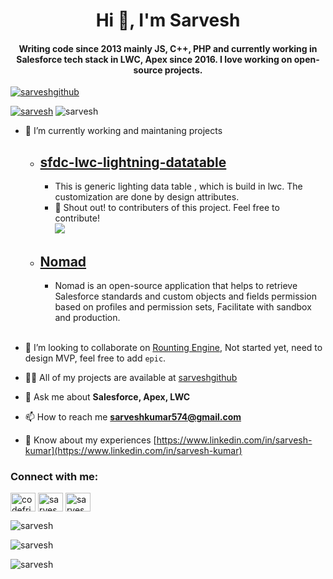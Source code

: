 <h1 align="center">Hi 👋, I'm Sarvesh</h1>
<h4 align="center">Writing code since 2013 mainly JS, C++, PHP and currently working in Salesforce tech stack in LWC, Apex since 2016. I love working on open-source projects.</h3>

<p align="left"> <a href="https://github.com/Sarveshgithub"><img src="https://github-profile-trophy.vercel.app/?username=sarveshgithub" alt="sarveshgithub" /></a> </p>

<p align="left"> <a href="https://twitter.com/sarvesh201" target="blank"><img src="https://img.shields.io/twitter/follow/sarvesh201?logo=twitter&style=for-the-badge" alt="sarvesh" /></a>  <img src="https://komarev.com/ghpvc/?username=sarveshgithub&label=Profile%20views&color=0e75b6&style=flat" alt="sarvesh" /> </p>

- 🔭 I’m currently working and maintaning projects

  - ## [sfdc-lwc-lightning-datatable](https://github.com/Sarveshgithub/sfdc-lwc-lightning-datatable)
    - This is generic lighting data table , which is build in lwc. The customization are done by design attributes.
    - 📣 Shout out! to contributers of this project. Feel free to contribute!  
      <a href="https://github.com/Sarveshgithub/sfdc-lwc-lightning-datatable/graphs/contributors">
      <img src="https://contrib.rocks/image?repo=Sarveshgithub/sfdc-lwc-lightning-datatable" />
      </a>
  - ## [Nomad](https://github.com/Sarveshgithub/Nomad)
    - Nomad is an open-source application that helps to retrieve Salesforce standards and custom objects and fields permission based on profiles and permission sets, Facilitate with sandbox and production.  
      &nbsp;

- 👯 I’m looking to collaborate on [Rounting Engine](https://github.com/users/Sarveshgithub/projects/4), Not started yet, need to design MVP, feel free to add `epic`.

- 👨‍💻 All of my projects are available at [sarveshgithub](Https://github.com/sarveshgithub)

- 💬 Ask me about **Salesforce, Apex, LWC**

- 📫 How to reach me **sarveshkumar574@gmail.com**

- 📄 Know about my experiences [https://www.linkedin.com/in/sarvesh-kumar](https://www.linkedin.com/in/sarvesh-kumar)

### Connect with me:

<p>
<a href="https://twitter.com/sarvesh201" target="blank"><img align="center" src="https://raw.githubusercontent.com/rahuldkjain/github-profile-readme-generator/master/src/images/icons/Social/twitter.svg" alt="codefriar" height="30" width="40" /></a>
<a href="https://linkedin.com/in/sarvesh-kumar" target="blank"><img align="center" src="https://raw.githubusercontent.com/rahuldkjain/github-profile-readme-generator/master/src/images/icons/Social/linked-in-alt.svg" alt="sarvesh" height="30" width="40" /></a>
<a href="https://salesforce.stackexchange.com/users/49944/sarvesh" target="blank"><img align="center" src="https://raw.githubusercontent.com/rahuldkjain/github-profile-readme-generator/master/src/images/icons/Social/stack-overflow.svg" alt="sarvesh" height="30" width="40" /></a>
</p>

<p ><img src="https://github-readme-stats.vercel.app/api/top-langs?username=sarveshgithub&show_icons=true&locale=en&layout=compact" alt="sarvesh" ></p>

<p><img align="center" src="https://github-readme-stats.vercel.app/api?username=sarveshgithub&show_icons=true&locale=en" alt="sarvesh" /></p>

<p><img align="center" src="https://github-readme-streak-stats.herokuapp.com/?user=sarveshgithub&" alt="sarvesh" /></p>


